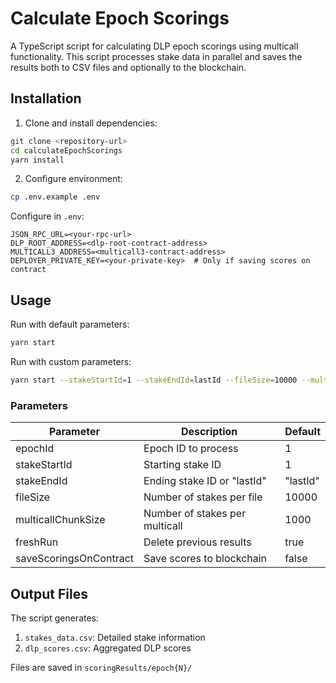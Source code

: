 # Calculate Epoch Scorings

A TypeScript script for calculating DLP epoch scorings using multicall functionality. This script processes stake data in parallel and saves the results both to CSV files and optionally to the blockchain.

## Installation

1. Clone and install dependencies:
```bash
git clone <repository-url>
cd calculateEpochScorings
yarn install
```

2. Configure environment:
```bash
cp .env.example .env
```

Configure in `.env`:
```
JSON_RPC_URL=<your-rpc-url>
DLP_ROOT_ADDRESS=<dlp-root-contract-address>
MULTICALL3_ADDRESS=<multicall3-contract-address>
DEPLOYER_PRIVATE_KEY=<your-private-key>  # Only if saving scores on contract
```

## Usage

Run with default parameters:
```bash
yarn start
```

Run with custom parameters:
```bash
yarn start --stakeStartId=1 --stakeEndId=lastId --fileSize=10000 --multicallChunkSize=1000 --freshRun=true --saveScoringsOnContract=false --epochId=4
```

### Parameters

| Parameter | Description | Default |
|-----------|-------------|---------|
| epochId | Epoch ID to process | 1 |
| stakeStartId | Starting stake ID | 1 |
| stakeEndId | Ending stake ID or "lastId" | "lastId" |
| fileSize | Number of stakes per file | 10000 |
| multicallChunkSize | Number of stakes per multicall | 1000 |
| freshRun | Delete previous results | true |
| saveScoringsOnContract | Save scores to blockchain | false |

## Output Files

The script generates:

1. `stakes_data.csv`: Detailed stake information
2. `dlp_scores.csv`: Aggregated DLP scores

Files are saved in `scoringResults/epoch{N}/`